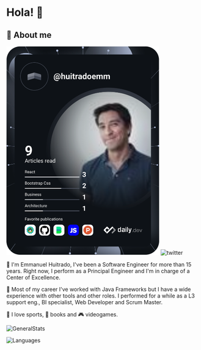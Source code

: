 # Hola! 👋 
## 🏡 About me
<a href="https://app.daily.dev/huitradoemm"><img src="https://github.com/emmanuel-huitrado/emmanuel-huitrado/blob/main/devcard.svg" width="400" alt="Emmanuel Huitrado's Dev Card"/></a>
![twitter](https://img.shields.io/twitter/url?label=huitradoemm&style=social&url=https%3A%2F%2Ftwitter.com%2Fhuitradoemm)

🎩 I'm Emmanuel Huitrado, I've been a Software Engineer for more than 15 years. Right now, I perform as a Principal Engineer and I'm in charge of a Center of Excellence. 

🏁 Most of my career I've worked with Java Frameworks but I have a wide experience with other tools and other roles. I performed for a while as a L3 support eng., BI specialist, Web Developer and Scrum Master. 

🏈 I love sports, 📖 books and 🎮 videogames. 

![GeneralStats](https://github-readme-stats.vercel.app/api?username=emmanuel-huitrado&show_icons=true)

![Languages](https://github-readme-stats.vercel.app/api/top-langs/?username=emmanuel-huitrado&theme=blue-green)
